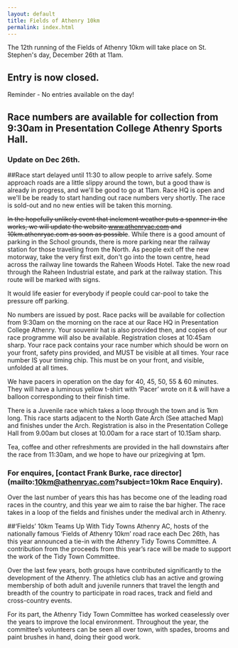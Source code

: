 ```yaml
---
layout: default
title: Fields of Athenry 10km
permalink: index.html
---
```

The 12th running of the Fields of Athenry 10km will take place on St. Stephen's day, December 26th at 11am.

## Entry is now closed.
Reminder - No entries available on the day!

## Race numbers are available for collection from 9:30am in Presentation College Athenry Sports Hall.

### Update on Dec 26th.
##Race start delayed until 11:30 to allow people to arrive safely.
Some approach roads are a little slippy around the town, but a good thaw is already in progress, and we'll be good to go at 11am.
Race HQ is open and we'll be be ready to start handing out race numbers very shortly. The race is sold-out and no new enties will be taken this morning.

<strike>In the hopefully unlikely event that inclement weather puts a spanner in the works, we will update the website www.athenryac.com and 10km.athenryac.com as soon as possible</strike>.
While there is a good amount of parking in the School grounds, there is more parking near the railway station for those travelling from the North.
As people exit off the new motorway, take the very first exit, don't go into the town centre, head across the railway line towards the Raheen Woods Hotel. Take the new road through the Raheen Industrial estate, and park at the railway station. This route will be marked with signs.

It would life easier for everybody if people could car-pool to take the pressure off parking.

No numbers are issued by post. Race packs will be available for collection from 9:30am on the morning on the race at our Race HQ in Presentation College Athenry. Your souvenir hat is also provided then, and copies of our race programme will also be available. Registration closes at 10:45am sharp.
Your race pack contains your race number which should be worn on your front, safety pins provided, and MUST be visible at all times.
Your race number IS your timing chip. This must be on your front, and visible, unfolded at all times.

We have pacers in operation on the day for 40, 45, 50, 55 & 60 minutes. They will have a luminous yellow t-shirt with ‘Pacer’ wrote on it & will have a balloon corresponding to their finish time.

There is a Juvenile race which takes a loop through the town and is 1km long. This race starts adjacent to the North Gate Arch (See attached Map) and finishes under the Arch. Registration is also in the Presentation College Hall from 9.00am but closes at 10.00am for a race start of 10.15am sharp.

Tea, coffee and other refreshments are provided in the hall downstairs after the race from 11:30am, and we hope to have our prizegiving at 1pm.

### For enquires, [contact Frank Burke, race director](mailto:10km@athenryac.com?subject=10km Race Enquiry).

Over the last number of years this has has become one of the leading road races in the country, and this year we aim to raise the bar higher. The race takes in a loop of the fields and finishes under the medival arch in Athenry. 

##‘Fields’ 10km Teams Up With Tidy Towns
Athenry AC, hosts of the nationally famous ‘Fields of Athenry 10km’ road race each Dec 26th, has this year announced a tie-in with the Athenry Tidy Towns Committee. A contribution from the proceeds from this year’s race will be made to support the work of the Tidy Town Committee.

Over the last few years, both groups have contributed significantly to the development of the Athenry. The athletics club has an active and growing membership of both adult and juvenile runners that travel the length and breadth of the country to participate in road races, track and field and cross-country events. 

For its part, the Athenry Tidy Town Committee has worked ceaselessly over the years to improve the local environment. Throughout the year, the committee’s volunteers can be seen all over town, with spades, brooms and paint brushes in hand, doing their good work.

